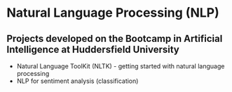 # Natural Language Processing (NLP)

## Projects developed on the Bootcamp in Artificial Intelligence at Huddersfield University

* Natural Language ToolKit (NLTK) - getting started with natural language processing
* NLP for sentiment analysis (classification)
